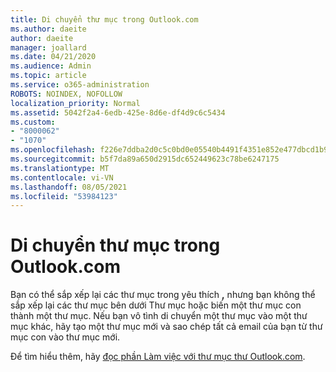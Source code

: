 ```yaml
---
title: Di chuyển thư mục trong Outlook.com
ms.author: daeite
author: daeite
manager: joallard
ms.date: 04/21/2020
ms.audience: Admin
ms.topic: article
ms.service: o365-administration
ROBOTS: NOINDEX, NOFOLLOW
localization_priority: Normal
ms.assetid: 5042f2a4-6edb-425e-8d6e-df4d9c6c5434
ms.custom:
- "8000062"
- "1070"
ms.openlocfilehash: f226e7ddba2d0c5c0bd0e05540b4491f4351e852e477dbcd1b982478481f4642
ms.sourcegitcommit: b5f7da89a650d2915dc652449623c78be6247175
ms.translationtype: MT
ms.contentlocale: vi-VN
ms.lasthandoff: 08/05/2021
ms.locfileid: "53984123"
---
```

# <a name="move-a-folder-in-outlookcom"></a>Di chuyển thư mục trong Outlook.com

Bạn có thể sắp xếp lại các thư mục trong  yêu thích **,** nhưng bạn không thể sắp xếp lại các thư mục bên dưới Thư mục hoặc biến một thư mục con thành một thư mục. Nếu bạn vô tình di chuyển một thư mục vào một thư mục khác, hãy tạo một thư mục mới và sao chép tất cả email của bạn từ thư mục con vào thư mục mới.
  
Để tìm hiểu thêm, hãy [đọc phần Làm việc với thư mục thư Outlook.com](https://support.office.com/article/6bb0723a-f39f-4a8d-bb3f-fab5dcc2510a?wt.mc_id=Office_Outlook_com_Alchemy).